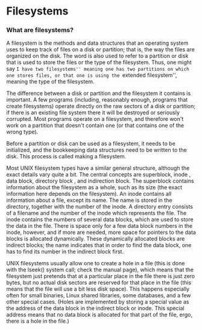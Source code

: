 # Filesystems

### What are filesystems?

A filesystem is the methods and data structures that an operating system uses to keep track of files on a disk or partition; that is, the way the files are organized on the disk. The word is also used to refer to a partition or disk that is used to store the files or the type of the filesystem. Thus, one might say ``I have two filesystems'' meaning one has two partitions on which one stores files, or that one is using the ``extended filesystem'', meaning the type of the filesystem.

The difference between a disk or partition and the filesystem it contains is important. A few programs (including, reasonably enough, programs that create filesystems) operate directly on the raw sectors of a disk or partition; if there is an existing file system there it will be destroyed or seriously corrupted. Most programs operate on a filesystem, and therefore won't work on a partition that doesn't contain one (or that contains one of the wrong type).

Before a partition or disk can be used as a filesystem, it needs to be initialized, and the bookkeeping data structures need to be written to the disk. This process is called making a filesystem.

Most UNIX filesystem types have a similar general structure, although the exact details vary quite a bit. The central concepts are superblock, inode , data block, directory block , and indirection block. The superblock contains information about the filesystem as a whole, such as its size (the exact information here depends on the filesystem). An inode contains all information about a file, except its name. The name is stored in the directory, together with the number of the inode. A directory entry consists of a filename and the number of the inode which represents the file. The inode contains the numbers of several data blocks, which are used to store the data in the file. There is space only for a few data block numbers in the inode, however, and if more are needed, more space for pointers to the data blocks is allocated dynamically. These dynamically allocated blocks are indirect blocks; the name indicates that in order to find the data block, one has to find its number in the indirect block first.

UNIX filesystems usually allow one to create a hole in a file (this is done with the lseek() system call; check the manual page), which means that the filesystem just pretends that at a particular place in the file there is just zero bytes, but no actual disk sectors are reserved for that place in the file (this means that the file will use a bit less disk space). This happens especially often for small binaries, Linux shared libraries, some databases, and a few other special cases. (Holes are implemented by storing a special value as the address of the data block in the indirect block or inode. This special address means that no data block is allocated for that part of the file, ergo, there is a hole in the file.)


